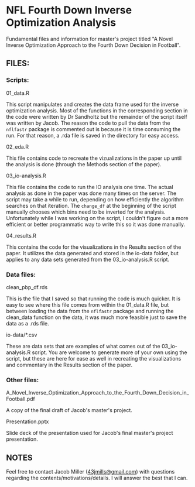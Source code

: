 # NFL Fourth Down Inverse Optimization Analysis
Fundamental files and information for master's project titled "A Novel Inverse Optimization Approach to the Fourth Down Decision in Football".

## FILES:

### Scripts:

01_data.R

This script manipulates and creates the data frame used for the inverse optimization analysis. Most of the functions in the corresponding section in the code were written by Dr Sandholtz but the remainder of the script itself was written by Jacob. The reason the code to pull the data from the `nflfastr` package is commented out is because it is time consuming the run. For that reason, a .rda file is saved in the directory for easy access.

02_eda.R

This file contains code to recreate the vizualizations in the paper up until the analysis is done (through the Methods section of the paper).

03_io-analysis.R

This file contains the code to run the IO analysis one time. The actual analysis as done in the paper was done many times on the server. The script may take a while to run, depending on how efficiently the algorithm searches on that iteration. The `change_df` at the beginning of the script manually chooses which bins need to be inverted for the analysis. Unfortunately while I was working on the script, I couldn't figure out a more efficient or better programmatic way to write this so it was done manually.

04_results.R

This contains the code for the visualizations in the Results section of the paper. It utilizes the data generated and stored in the io-data folder, but applies to any data sets generated from the 03_io-analysis.R script.

### Data files:

clean_pbp_df.rds

This is the file that I saved so that running the code is much quicker. It is easy to see where this file comes from within the 01_data.R file, but between loading the data from the `nflfastr` package and running the clean_data function on the data, it was much more feasible just to save the data as a .rds file.

io-data/*.csv

These are data sets that are examples of what comes out of the 03_io-analysis.R script. You are welcome to generate more of your own using the script, but these are here for ease as well in recreating the visualizations and commentary in the Results section of the paper.

### Other files:

A_Novel_Inverse_Optimization_Approach_to_the_Fourth_Down_Decision_in_Football.pdf

A copy of the final draft of Jacob's master's project.

Presentation.pptx

Slide deck of the presentation used for Jacob's final master's project presentation.

## NOTES

Feel free to contact Jacob Miller (43jmills@gmail.com) with questions regarding the contents/motivations/details. I will answer the best that I can.
